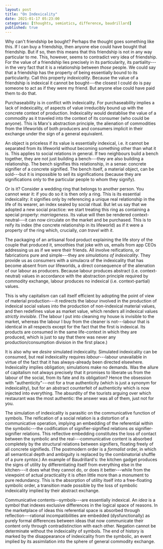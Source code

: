 ```yaml
---
layout: post
title: "On Indexicality"
date: 2021-01-17 05:23:00
categories: [thoughts, semiotics, difference, baudrillard]
published: true
---
```


Why can't friendship be bought? Perhaps the thought goes something like this. If I can buy a friendship, then anyone else could have bought that friendship. But if so, then this means that this friendship is not in any way particular to me. This, however, seems to contradict very idea of friendship. For the value of a friendship lies precisely in its particularity, its partiality---in the very fact that it is a relationship between _those_ people. We could say that a friendship has the property of being essentially bound to its particularity. Call this property _indexicality_. Because the value of a friendship is indexical it cannot be bought---the closest I could do is pay someone to act as if they were my friend. But anyone else could have paid them to do that.

Purchaseability is in conflict with indexicality. For purchaseability implies a lack of indexicality, of aspects of value irreducibly bound up with the concrete context of production. Indexicality would destablise the value of a commodity as it traveled into the context of its consumer (who could be anyone). This is Marx's abstraction principle, the alienation of commodities from the lifeworlds of both producers and consumers implicit in their exchange under the sign of a general equivalent.

An object is priceless if its value is essentially indexical, i.e. it cannot be separated from its lifeworld without becoming something other than what it is. This applies to social relations in general. If two neighbours build a bench together, they are not just building a bench---they are also building a relationship. The bench signifies this relationship, in a sense: concrete signifier of a concrete signified. The bench itself, a material object, can be sold---but it is impossible to sell its significations (because they are significations only to the particular people to whom they signify).

Or is it? Consider a wedding ring that belongs to another person. You cannot wear it: if you do so it is then only a ring. This is its essential indexicality: it signifies only by referencing a unique real relationship in the life of its wearer, an index sealed by social ritual. But let us say that we adopted a new social practice: we start treating this ring as containing a special property: _marriageness_. Its value will then be rendered context-neutral---it can now circulate on the market and be purchased. This is to reify its index (the concrete relationship in its lifeworld) as if it were a property of the ring which, crucially, _can travel with it_.

The packaging of an artisanal food product explaining the life story of the couple that produced it, smoothies that joke with us, emails from app CEOs addressing us as if we were their friends. All involve reifications, or fabrications pure and simple---they are _simulations of indexicality_. They provide us as consumers with a simulacra of the indexicality that has become absent from our lifeworlds, a direct consequence of the alienation of our labour as producers. Because labour produces abstract (i.e. context-neutral) values in accordance with the abstraction principle required by commodity exchange, labour produces no indexical (i.e. context-partial) values.

This is why capitalism can call itself efficient by adopting the point of view of material production---it redirects the labour involved in the production of indexical social values into the production of non-indexical material values, and then redefines value as market value, which renders all indexical values _strictly invisible_. (The labour I put into cleaning my house is invisible to the market, whereas the labour I buy from the cleaner is not---labour that is identical in all respects except for the fact that the first is indexical. Its products are consumed in the same life-context in which they are produced, which is just to say that there was never any production/consumption division in the first place.)

It is also why we _desire_ simulated indexicality. Simulated indexicality can be consumed, but real indexicality requires _labour_---labour unavailable in virtue of the fact that it has always-already been directed elsewhere. Indexicality implies obligation; simulations make no demands. Was the allure of capitalism not always precisely that it promises to liberate us from the labour of the social, from its fate and its obligation? Hence the obsession with "authenticity"---not for a true authenticity (which is just a synonym for indexicality), but for an abstract counterfeit of authenticity which is now injected into everything. The absurdity of the tourists arguing over which restaurant was the most authentic: the answer was all of them, just not for you.

The simulation of indexicality is parasitic on the communicative function of symbols. The reification of a social relation is a distortion of a communicative operation, implying an embedding of the referential within the symbolic---the codification of signifier-signified relations _as_ signifier-signifier relations. This reflective embedding constitutes the loss of contact between the symbolic and the real---communicative content is absorbed completely by the structural relations between signifiers, floating freely of all concrete signifieds. (The postmodern order is a _formalist_ order, in which all semantical depth and ambiguity is replaced by the combinatorial shuffle of a pure _syntax_.) An example of Baudrillard's: the kitchen gadget produces the signs of utility by differentiating itself from everything else in the kitchen---it does what they cannot do, or does it better---while from the viewpoint of actual practicality it is often little more than a monument to pure redundancy. This is the absorption of utility itself into a free-floating symbolic order, a transition made possible by the loss of symbolic indexicality implied by their abstract exchange.

Communicative contents--symbols---are essentially indexical. An _idea_ is a symbol that indexes exclusive differences in the logical space of reasons. In the marketplace of ideas this referential space is absorbed through reflection---rational incompatibilities are embedded (dysfunctionally) as purely formal differences between ideas that now communicate their content only through contradistinction with each other. Negation cannot be determinate without the indexicality of symbols. The end of history is marked by the disappearance of indexicality from the symbolic, an event implied by its assimilation into the sphere of general commodity exchange.
